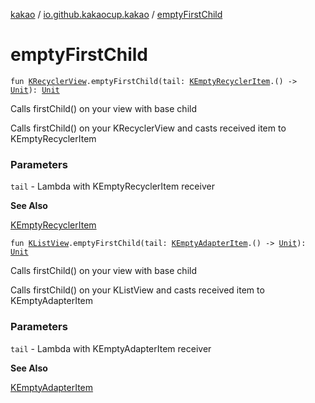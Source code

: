 [kakao](../index.md) / [io.github.kakaocup.kakao](index.md) / [emptyFirstChild](./empty-first-child.md)

# emptyFirstChild

`fun `[`KRecyclerView`](-k-recycler-view/index.md)`.emptyFirstChild(tail: `[`KEmptyRecyclerItem`](-k-empty-recycler-item/index.md)`.() -> `[`Unit`](https://kotlinlang.org/api/latest/jvm/stdlib/kotlin/-unit/index.html)`): `[`Unit`](https://kotlinlang.org/api/latest/jvm/stdlib/kotlin/-unit/index.html)

Calls firstChild() on your view with base child

Calls firstChild() on your KRecyclerView and casts received item to KEmptyRecyclerItem

### Parameters

`tail` - Lambda with KEmptyRecyclerItem receiver

**See Also**

[KEmptyRecyclerItem](-k-empty-recycler-item/index.md)

`fun `[`KListView`](-k-list-view/index.md)`.emptyFirstChild(tail: `[`KEmptyAdapterItem`](-k-empty-adapter-item/index.md)`.() -> `[`Unit`](https://kotlinlang.org/api/latest/jvm/stdlib/kotlin/-unit/index.html)`): `[`Unit`](https://kotlinlang.org/api/latest/jvm/stdlib/kotlin/-unit/index.html)

Calls firstChild() on your view with base child

Calls firstChild() on your KListView and casts received item to KEmptyAdapterItem

### Parameters

`tail` - Lambda with KEmptyAdapterItem receiver

**See Also**

[KEmptyAdapterItem](-k-empty-adapter-item/index.md)

